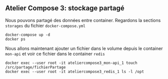 ## Atelier Compose 3: stockage partagé

Nous pouvons partagé des données entre container.
Regardons la sections `storages` du fichier `docker-compose.yml`

```
docker-compose up -d
docker ps
```

Nous allons maintenant ajouter un fichier dans le volume depuis le container
`mon-api` et voir ce fichier dans le container `redis`

```
docker exec --user root -it ateliercompose3_mon-api_1 touch /src/partage/fichierPartage
docker exec --user root -it ateliercompose3_redis_1 ls -l /opt
```
